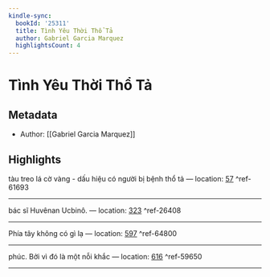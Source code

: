 ```yaml
---
kindle-sync:
  bookId: '25311'
  title: Tình Yêu Thời Thổ Tả
  author: Gabriel Garcia Marquez
  highlightsCount: 4
---
```

# Tình Yêu Thời Thổ Tả
## Metadata
* Author: [[Gabriel Garcia Marquez]]

## Highlights
tàu treo lá cờ vàng - dấu hiệu có người bị bệnh thổ tả — location: [57]() ^ref-61693

---
bác sĩ Huvênan Ucbinô. — location: [323]() ^ref-26408

---
Phía tây không có gì lạ — location: [597]() ^ref-64800

---
phúc. Bởi vì đó là một nỗi khắc — location: [616]() ^ref-59650

---
